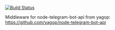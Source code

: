[![Build Status](https://travis-ci.org/idchlife/node-telegram-bot-api-middleware.svg?branch=master)](https://travis-ci.org/idchlife/node-telegram-bot-api-middleware)

Middleware for node-telegram-bot-api from yagop: https://github.com/yagop/node-telegram-bot-api
